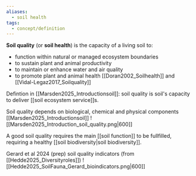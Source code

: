 ```yaml
---
aliases:
  - soil health
tags:
  - concept/definition
---
```

**Soil quality** (or **soil health**) is the capacity of a living soil to:
- function within natural or managed ecosystem boundaries
- to sustain plant and animal productivity
- to maintain or enhance water and air quality
- to promote plant and animal health
 [[Doran2002_Soilhealth]] and [[Vidal-Legaz2017_Soilquality]]

Defintion in [[Marsden2025_Introductionsoil]]: soil quality is soil's capacity to deliver [[soil ecosystem service]]s.

Soil quality depends on biological, chemical and physical components [[Marsden2025_Introductionsoil]]
![[Marsden2025_Introduction_soil_quality.png|600]]

A good soil quality requires the main [[soil function]] to be fullfilled, requiring a healthy [[soil biodiversity|soil biodiversity]].

Gerard et al 2024 (prep) soil quality indicators (from [[Hedde2025_Diversityroles]])
![[Hedde2025_SoilFauna_Gerard_bioindicators.png|600]]
